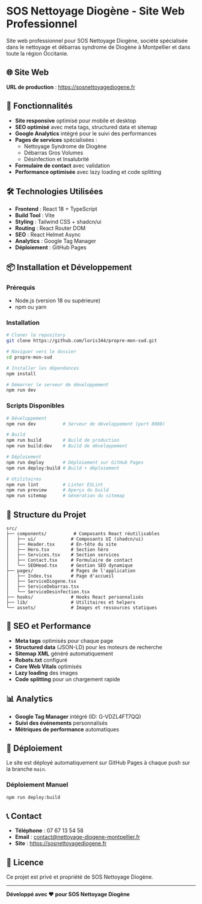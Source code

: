# SOS Nettoyage Diogène - Site Web Professionnel

Site web professionnel pour SOS Nettoyage Diogène, société spécialisée dans le nettoyage et débarras syndrome de Diogène à Montpellier et dans toute la région Occitanie.

## 🌐 Site Web

**URL de production** : https://sosnettoyagediogene.fr

## 🚀 Fonctionnalités

- **Site responsive** optimisé pour mobile et desktop
- **SEO optimisé** avec meta tags, structured data et sitemap
- **Google Analytics** intégré pour le suivi des performances
- **Pages de services** spécialisées :
  - Nettoyage Syndrome de Diogène
  - Débarras Gros Volumes
  - Désinfection et Insalubrité
- **Formulaire de contact** avec validation
- **Performance optimisée** avec lazy loading et code splitting

## 🛠️ Technologies Utilisées

- **Frontend** : React 18 + TypeScript
- **Build Tool** : Vite
- **Styling** : Tailwind CSS + shadcn/ui
- **Routing** : React Router DOM
- **SEO** : React Helmet Async
- **Analytics** : Google Tag Manager
- **Déploiement** : GitHub Pages

## 📦 Installation et Développement

### Prérequis
- Node.js (version 18 ou supérieure)
- npm ou yarn

### Installation

```bash
# Cloner le repository
git clone https://github.com/loris344/propre-mon-sud.git

# Naviguer vers le dossier
cd propre-mon-sud

# Installer les dépendances
npm install

# Démarrer le serveur de développement
npm run dev
```

### Scripts Disponibles

```bash
# Développement
npm run dev          # Serveur de développement (port 8080)

# Build
npm run build        # Build de production
npm run build:dev    # Build de développement

# Déploiement
npm run deploy       # Déploiement sur GitHub Pages
npm run deploy:build # Build + déploiement

# Utilitaires
npm run lint         # Linter ESLint
npm run preview      # Aperçu du build
npm run sitemap      # Génération du sitemap
```

## 📁 Structure du Projet

```
src/
├── components/          # Composants React réutilisables
│   ├── ui/             # Composants UI (shadcn/ui)
│   ├── Header.tsx      # En-tête du site
│   ├── Hero.tsx        # Section héro
│   ├── Services.tsx    # Section services
│   ├── Contact.tsx     # Formulaire de contact
│   └── SEOHead.tsx     # Gestion SEO dynamique
├── pages/              # Pages de l'application
│   ├── Index.tsx       # Page d'accueil
│   ├── ServiceDiogene.tsx
│   ├── ServiceDebarras.tsx
│   └── ServiceDesinfection.tsx
├── hooks/              # Hooks React personnalisés
├── lib/                # Utilitaires et helpers
└── assets/             # Images et ressources statiques
```

## 🎯 SEO et Performance

- **Meta tags** optimisés pour chaque page
- **Structured data** (JSON-LD) pour les moteurs de recherche
- **Sitemap XML** généré automatiquement
- **Robots.txt** configuré
- **Core Web Vitals** optimisés
- **Lazy loading** des images
- **Code splitting** pour un chargement rapide

## 📊 Analytics

- **Google Tag Manager** intégré (ID: G-VDZL4FT7QQ)
- **Suivi des événements** personnalisés
- **Métriques de performance** automatiques

## 🚀 Déploiement

Le site est déployé automatiquement sur GitHub Pages à chaque push sur la branche `main`.

### Déploiement Manuel

```bash
npm run deploy:build
```

## 📞 Contact

- **Téléphone** : 07 67 13 54 58
- **Email** : contact@nettoyage-diogene-montpellier.fr
- **Site** : https://sosnettoyagediogene.fr

## 📄 Licence

Ce projet est privé et propriété de SOS Nettoyage Diogène.

---

**Développé avec ❤️ pour SOS Nettoyage Diogène**